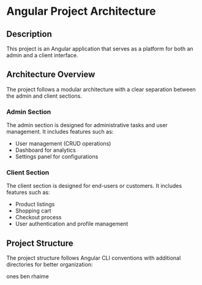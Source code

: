 # Angular Project Architecture

## Description

This project is an Angular application that serves as a platform for both an admin and a client interface.

## Architecture Overview

The project follows a modular architecture with a clear separation between the admin and client sections.

### Admin Section

The admin section is designed for administrative tasks and user management. It includes features such as:

- User management (CRUD operations)
- Dashboard for analytics
- Settings panel for configurations

### Client Section

The client section is designed for end-users or customers. It includes features such as:

- Product listings
- Shopping cart
- Checkout process
- User authentication and profile management

## Project Structure

The project structure follows Angular CLI conventions with additional directories for better organization:

ones ben rhaime
